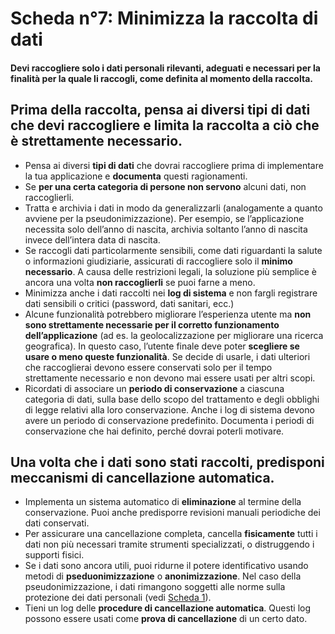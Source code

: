 # Scheda n°7: Minimizza la raccolta di dati

#### Devi raccogliere solo i dati personali rilevanti, adeguati e necessari per la finalità per la quale li raccogli, come definita al momento della raccolta.

## Prima della raccolta, pensa ai diversi tipi di dati che devi raccogliere e limita la raccolta a ciò che è strettamente necessario.

* Pensa ai diversi **tipi di dati** che dovrai raccogliere prima di implementare la tua applicazione e **documenta** questi ragionamenti.
* Se **per una certa categoria di persone non servono** alcuni dati, non raccoglierli.
* Tratta e archivia i dati in modo da generalizzarli (analogamente a quanto avviene per la pseudonimizzazione). Per esempio, se l’applicazione necessita solo dell’anno di nascita, archivia soltanto l’anno di nascita invece dell’intera data di nascita.
* Se raccogli dati particolarmente sensibili, come dati riguardanti la salute o informazioni giudiziarie, assicurati di raccogliere solo il **minimo necessario**. A causa delle restrizioni legali, la soluzione più semplice è ancora una volta **non raccoglierli** se puoi farne a meno.
* Minimizza anche i dati raccolti nei **log di sistema** e non fargli registrare dati sensibili o critici (password, dati sanitari, ecc.)
* Alcune funzionalità potrebbero migliorare l’esperienza utente ma **non sono strettamente necessarie per il corretto funzionamento dell’applicazione** (ad es. la geolocalizzazione per migliorare una ricerca geografica). In questo caso, l’utente finale deve poter **scegliere se usare o meno queste funzionalità**. Se decide di usarle, i dati ulteriori che raccoglierai devono essere conservati solo per il tempo strettamente necessario e non devono mai essere usati per altri scopi. 
* Ricordati di associare un **periodo di conservazione** a ciascuna categoria di dati, sulla base dello scopo del trattamento e degli obblighi di legge relativi alla loro conservazione. Anche i log di sistema devono avere un periodo di conservazione predefinito. Documenta i periodi di conservazione che hai definito, perché dovrai poterli motivare.

## Una volta che i dati sono stati raccolti, predisponi meccanismi di cancellazione automatica.

* Implementa un sistema automatico di **eliminazione** al termine della conservazione. Puoi anche predisporre revisioni manuali periodiche dei dati conservati.
* Per assicurare una cancellazione completa, cancella **fisicamente** tutti i dati non più necessari tramite strumenti specializzati, o distruggendo i supporti fisici.
* Se i dati sono ancora utili, puoi ridurne il potere identificativo usando metodi di **pseduonimizzazione** o **anonimizzazione**. Nel caso della pseudonimizzazione, i dati rimangono soggetti alle norme sulla protezione dei dati personali (vedi [Scheda 1](#Scheda_n°1_:_Individua_i_dati_personali)).
* Tieni un log delle **procedure di cancellazione automatica**. Questi log possono essere usati come **prova di cancellazione** di un certo dato. 

